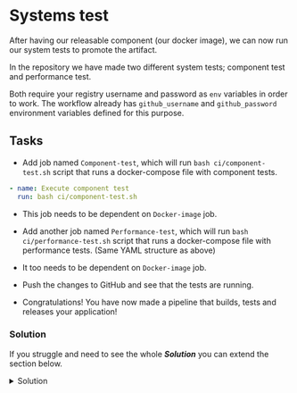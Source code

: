 # Systems test

After having our releasable component (our docker image), we can now run our system tests to promote the artifact.

In the repository we have made two different system tests; component test and performance test.

Both require your registry username and password as `env` variables in order to work. The workflow already has `github_username` and `github_password` environment variables defined for this purpose.

## Tasks

- Add job named `Component-test`, which will run `bash ci/component-test.sh` script that runs a docker-compose file with component tests.

```YAML
- name: Execute component test
  run: bash ci/component-test.sh
```

- This job needs to be dependent on `Docker-image` job.

- Add another job named `Performance-test`, which will run `bash ci/performance-test.sh` script that runs a docker-compose file with performance tests. (Same YAML structure as above)
- It too needs to be dependent on `Docker-image` job.

- Push the changes to GitHub and see that the tests are running.

- Congratulations! You have now made a pipeline that builds, tests and releases your application!

### Solution

If you struggle and need to see the whole ***Solution*** you can extend the section below.

<details>
    <summary> Solution </summary>
  
```YAML
  Component-test:
    runs-on: ubuntu-latest
    needs: Docker-image
    steps:
    - name: Download code
      uses: actions/download-artifact@v4
      with:
        name: code
        path: .
    - name: Execute component test
      run: bash ci/component-test.sh
  Performance-test:
    runs-on: ubuntu-latest
    needs: Docker-image
    steps:
    - name: Download code
      uses: actions/download-artifact@v4
      with:
        name: code
        path: .
    - name: Execute performance test
      run: bash ci/performance-test.sh
```
  
</details>
